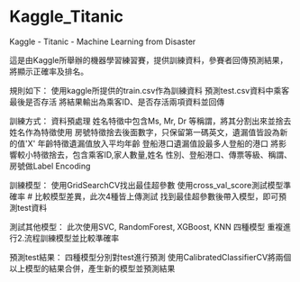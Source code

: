 # Kaggle_Titanic

Kaggle - Titanic - Machine Learning from Disaster

這是由Kaggle所舉辦的機器學習練習賽，提供訓練資料，參賽者回傳預測結果，將顯示正確率及排名。

規則如下：
使用kaggle所提供的train.csv作為訓練資料
預測test.csv資料中乘客最後是否存活
將結果輸出為乘客ID、是否存活兩項資料並回傳

訓練方式：
資料預處理
姓名特徵中包含Ms, Mr, Dr 等稱謂，將其分割出來並捨去姓名作為特徵使用
房號特徵捨去後面數字，只保留第一碼英文，遺漏值皆設為新的值'X'
年齡特徵遺漏值放入平均年齡
登船港口遺漏值設最多人登船的港口
將影響較小特徵捨去，包含乘客ID,家人數量,姓名
性別、登船港口、傳票等級、稱謂、房號做Label Encoding

訓練模型：
使用GridSearchCV找出最佳超參數
使用cross_val_score測試模型準確率 # 比較模型差異，此次4種皆上傳測試
找到最佳超參數後帶入模型，即可預測test資料

測試其他模型：
此次使用SVC, RandomForest, XGBoost, KNN 四種模型
重複進行2.流程訓練模型並比較準確率

預測test結果：
四種模型分別對test進行預測
使用CalibratedClassifierCV將兩個以上模型的結果合併，產生新的模型並預測結果

